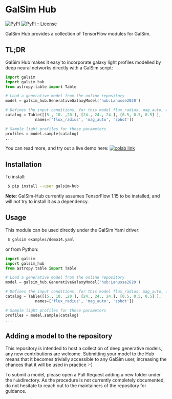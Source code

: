 # GalSim Hub

[![PyPI](https://img.shields.io/pypi/v/galsim-hub)](https://pypi.org/project/galsim-hub/) [![PyPI - License](https://img.shields.io/pypi/l/galsim-hub)](https://github.com/McWilliamsCenter/galsim_hub/blob/master/LICENSE) 

GalSim Hub provides a collection of TensorFlow modules for GalSim.

## TL;DR

GalSim Hub makes it easy to incorporate galaxy light profiles modelled by deep neural networks directly with a GalSim script:

```py
import galsim
import galsim_hub
from astropy.table import Table

# Load a generative model from the online repository
model = galsim_hub.GenerativeGalaxyModel('hub:Lanusse2020')

# Defines the input conditions, for this model flux_radius, mag_auto, and redshift
catalog = Table([[5., 10. ,20.], [24., 24., 24.], [0.5, 0.5, 0.5] ],
             names=['flux_radius', 'mag_auto', 'zphot'])

# Sample light profiles for these parameters
profiles = model.sample(catalog)
...
```
You can read more, and try out a live demo here: [![colab link](https://colab.research.google.com/assets/colab-badge.svg)](https://colab.research.google.com/github/McWilliamsCenter/galsim_hub/blob/master/notebooks/GalsimHubDemo.ipynb)

## Installation

To install:
```sh
 $ pip install --user galsim-hub
```
**Note**: GalSim-Hub currently assumes TensorFlow 1.15 to be installed, and will not try to install it as a dependency.


## Usage

This module can be used directly under the GalSim Yaml driver:
```sh
 $ galsim examples/demo14.yaml
```
or from Python:
```py
import galsim
import galsim_hub
from astropy.table import Table

# Load a generative model from the online repository
model = galsim_hub.GenerativeGalaxyModel('hub:Lanusse2020')

# Defines the input conditions, for this model flux_radius, mag_auto, and redshift
catalog = Table([[5., 10. ,20.], [24., 24., 24.], [0.5, 0.5, 0.5] ],
             names=['flux_radius', 'mag_auto', 'zphot'])

# Sample light profiles for these parameters
profiles = model.sample(catalog)
...
```

## Adding a model to the repository

This repository is intended to host a collection of deep generative models, any new contributions are welcome.
Submitting your model to the Hub means that it becomes trivially accessible to any GalSim user, increasing the chances that it will be used in practice :-)

To submit a model, please open a Pull Request adding a new folder under the `hub`directory. As the procedure is not currently completely documented, do not hesitate to reach out to the maintainers of the repository for guidance.


